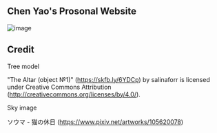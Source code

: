 ## Chen Yao's Prosonal Website

![image](https://user-images.githubusercontent.com/43761896/228095497-6ca59d17-1311-4ab8-8995-46af5e3ad6fb.png)

## Credit

Tree model

"The Altar (object №1)" (https://skfb.ly/6YDCp) by salinaforr is licensed under Creative Commons Attribution (http://creativecommons.org/licenses/by/4.0/).

Sky image

ソウマ - 猫の休日 (https://www.pixiv.net/artworks/105620078)
